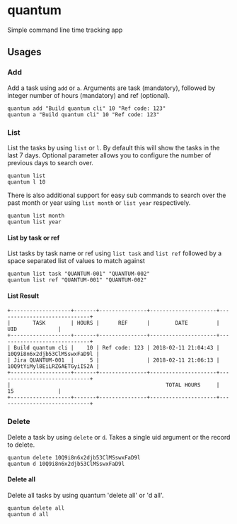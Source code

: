 # quantum
Simple command line time tracking app

## Usages

### Add
Add a task using `add` or `a`. Arguments are task (mandatory), followed by integer number of hours (mandatory) and ref (optional).

```
quantum add "Build quantum cli" 10 "Ref code: 123"
quantum a "Build quantum cli" 10 "Ref code: 123"
```

### List

List the tasks by using `list` or `l`. By default this will show the tasks in the last 7 days. Optional parameter allows you to configure the number of previous days to search over.
```
quantum list
quantum l 10
```
There is also additional support for easy sub commands to search over the past month or year using `list month` or `list year` respectively.
```
quantum list month
quantum list year
```

#### List by task or ref
List tasks by task name or ref using `list task` and `list ref` followed by a space separated list of values to match against
```
quantum list task "QUANTUM-001" "QUANTUM-002"
quantum list ref "QUANTUM-001" "QUANTUM-002"
```

#### List Result
```
+-------------------+-------+---------------+---------------------+-----------------------------+
|       TASK        | HOURS |      REF      |        DATE         |             UID             |
+-------------------+-------+---------------+---------------------+-----------------------------+
| Build quantum cli |    10 | Ref code: 123 | 2018-02-11 21:04:43 | 10Q9i8n6x2djb53ClMSswxFaD9l |
| Jira QUANTUM-001  |     5 |               | 2018-02-11 21:06:13 | 10Q9tYiMyl8EiLRZGAETGyiIS2A |
+-------------------+-------+---------------+---------------------+-----------------------------+
|                                                 TOTAL HOURS     |             15              |
+-------------------+-------+---------------+---------------------+-----------------------------+
```

### Delete
Delete a task by using `delete` or `d`. Takes a single uid argument or the record to delete.

```
quantum delete 10Q9i8n6x2djb53ClMSswxFaD9l
quantum d 10Q9i8n6x2djb53ClMSswxFaD9l
```

#### Delete all

Delete all tasks by using quantum 'delete all' or 'd all'.

```
quantum delete all
quantum d all
```
